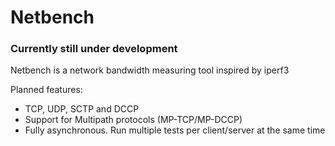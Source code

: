 # Netbench
### Currently still under development
Netbench is a network bandwidth measuring tool inspired by iperf3

Planned features: 
- TCP, UDP, SCTP and DCCP
- Support for Multipath protocols (MP-TCP/MP-DCCP)
- Fully asynchronous. Run multiple tests per client/server at the same time
